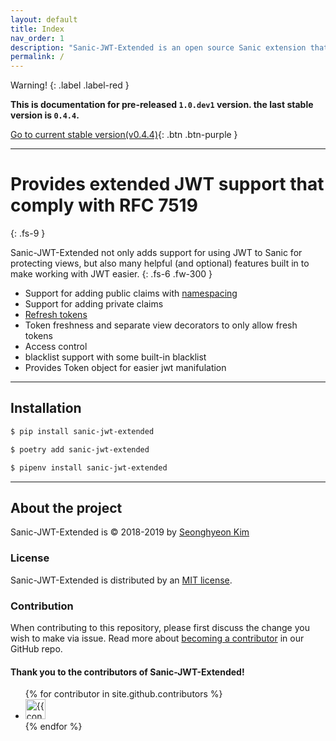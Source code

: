```yaml
---
layout: default
title: Index
nav_order: 1
description: "Sanic-JWT-Extended is an open source Sanic extension that provides JWT support"
permalink: /
---
```


Warning!
{: .label .label-red }

**This is documentation for pre-released `1.0.dev1` version. the last stable version is `0.4.4`.**

[Go to current stable version(v0.4.4)](https://sanic-jwt-extended.readthedocs.io/en/latest/){: .btn .btn-purple }

---

# Provides **extended** JWT support that comply with RFC 7519
{: .fs-9 }

Sanic-JWT-Extended not only adds support for using JWT to Sanic for protecting views, but also many helpful (and optional) features built in to make working with JWT easier.
{: .fs-6 .fw-300 }

* Support for adding public claims with [namespacing](https://auth0.com/docs/tokens/concepts/claims-namespacing)
* Support for adding private claims
* [Refresh tokens](https://auth0.com/blog/refresh-tokens-what-are-they-and-when-to-use-them/)
* Token freshness and separate view decorators to only allow fresh tokens
* Access control
* blacklist support with some built-in blacklist
* Provides Token object for easier jwt manifulation

---

## Installation

```bash
$ pip install sanic-jwt-extended
```
```bash
$ poetry add sanic-jwt-extended
```
```bash
$ pipenv install sanic-jwt-extended
```

---

## About the project

Sanic-JWT-Extended is &copy; 2018-2019 by [Seonghyeon Kim](https://github.com/NovemberOscar)

### License

Sanic-JWT-Extended is distributed by an [MIT license](https://github.com/NovemberOscar/sanic-jwt-extended/tree/master/LICENSE).

### Contribution

When contributing to this repository, please first discuss the change you wish to make via issue. Read more about [becoming a contributor]() in our GitHub repo.

#### Thank you to the contributors of Sanic-JWT-Extended!

<ul class="list-style-none">
{% for contributor in site.github.contributors %}
  <li class="d-inline-block mr-1">
     <a href="{{ contributor.html_url }}"><img src="{{ contributor.avatar_url }}" width="32" height="32" alt="{{ contributor.login }}"/></a>
  </li>
{% endfor %}
</ul>

